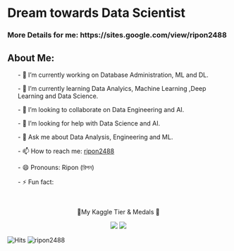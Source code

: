 <h1> Dream towards Data Scientist </h1>
<h3> More Details for me:  https://sites.google.com/view/ripon2488</h3>

<h2> About Me: </h2>
<ul>- 🔭 I’m currently working on Database Administration, ML and DL.</ul>
<ul>- 🌱 I’m currently learning Data Analyics, Machine Learning ,Deep Learning and Data Science.</ul>
<ul>- 👯 I’m looking to collaborate on Data Engineering and AI.</ul>
<ul>- 🤔 I’m looking for help with Data Science and AI.</ul>
<ul>- 💬 Ask me about Data Analysis, Engineering and ML.</ul>
<ul>- 📫 How to reach me: <a href="https://www.linkedin.com/in/ripon2488/"> ripon2488 </a> </ul>
<ul>- 😄 Pronouns: Ripon (রিপন)</ul>
<ul>- ⚡ Fun fact: </ul>

<p align="center">

  <br/>
  <p align="center">🥇My Kaggle Tier & Medals 🥇</p>
 
</p>
<p align="center">
  <img src="https://road-to-kaggle-grandmaster.vercel.app/api/badges/ripon2488/competition/light&quot; />
  <img src="https://road-to-kaggle-grandmaster.vercel.app/api/badges/ripon2488/dataset/light&quot; />
  <img src="https://road-to-kaggle-grandmaster.vercel.app/api/badges/ripon2488/notebook/light&quot; />
  <img src="https://road-to-kaggle-grandmaster.vercel.app/api/badges/ripon2488/discussion/light&quot; />
</p>

![Hits](https://hits.seeyoufarm.com/api/count/incr/badge.svg?url=https%3A%2F%2Fgithub.com%2Fripon2488%2Fkaggle-badge&count_bg=%23DDAA17&title_bg=%23555555&icon=&icon_color=%23E7E7E7&title=hits&edge_flat=false)
![ripon2488](https://road-to-kaggle-grandmaster.vercel.app/api/simple/ripon2488)
